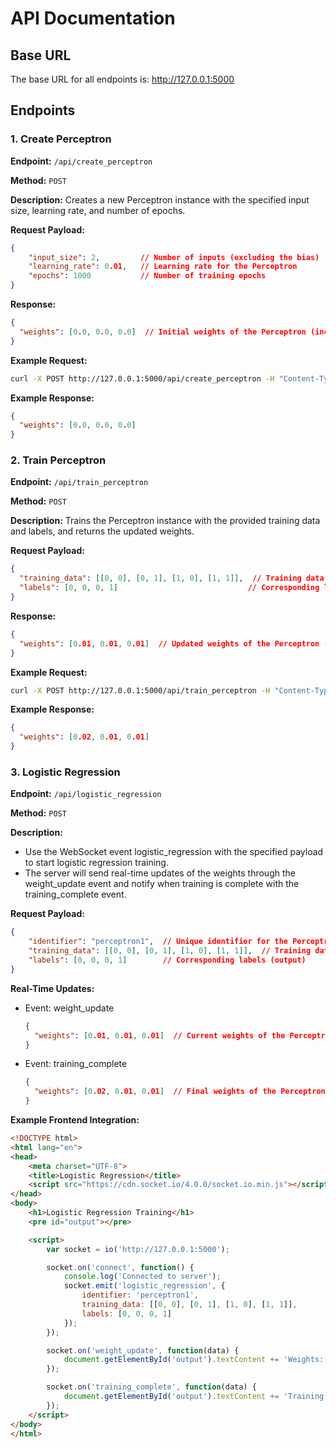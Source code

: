 # API Documentation

## Base URL
The base URL for all endpoints is: http://127.0.0.1:5000

## Endpoints

### 1. Create Perceptron

**Endpoint:** `/api/create_perceptron`

**Method:** `POST`

**Description:** Creates a new Perceptron instance with the specified input size, learning rate, and number of epochs.

**Request Payload:**
```json
{
    "input_size": 2,         // Number of inputs (excluding the bias)
    "learning_rate": 0.01,   // Learning rate for the Perceptron
    "epochs": 1000           // Number of training epochs
}
```
**Response:**
```json
{
  "weights": [0.0, 0.0, 0.0]  // Initial weights of the Perceptron (including the bias)
}
```
**Example Request:**
```bash
curl -X POST http://127.0.0.1:5000/api/create_perceptron -H "Content-Type: application/json" -d '{"input_size": 2, "learning_rate": 0.01, "epochs": 1000}'
```
**Example Response:**
```json
{
  "weights": [0.0, 0.0, 0.0]
}
```
### 2. Train Perceptron
**Endpoint:** `/api/train_perceptron`

**Method:** `POST`

**Description:** Trains the Perceptron instance with the provided training data and labels, and returns the updated weights.

**Request Payload:**
```json
{
  "training_data": [[0, 0], [0, 1], [1, 0], [1, 1]],  // Training data (input features)
  "labels": [0, 0, 0, 1]                             // Corresponding labels (output)
}
```
**Response:**
```json
{
  "weights": [0.01, 0.01, 0.01]  // Updated weights of the Perceptron (including the bias)
}
```
**Example Request:**
```bash
curl -X POST http://127.0.0.1:5000/api/train_perceptron -H "Content-Type: application/json" -d '{"training_data": [[0, 0], [0, 1], [1, 0], [1, 1]], "labels": [0, 0, 0, 1]}'
```
**Example Response:**
```json
{
  "weights": [0.02, 0.01, 0.01]
}
```

### 3. Logistic Regression
**Endpoint:** `/api/logistic_regression`

**Method:** `POST`

**Description:** 	
- Use the WebSocket event logistic_regression with the specified payload to start logistic regression training.
- The server will send real-time updates of the weights through the weight_update event and notify when training is complete with the training_complete event.


**Request Payload:**
```json
{
    "identifier": "perceptron1",  // Unique identifier for the Perceptron
    "training_data": [[0, 0], [0, 1], [1, 0], [1, 1]],  // Training data (input features)
    "labels": [0, 0, 0, 1]        // Corresponding labels (output)
}
```

**Real-Time Updates:**
- Event: weight_update
  ```json
  {
    "weights": [0.01, 0.01, 0.01]  // Current weights of the Perceptron (including the bias)
  }
  ```
- Event: training_complete
  ```json
  {
    "weights": [0.02, 0.01, 0.01]  // Final weights of the Perceptron (including the bias)
  }
  ```

**Example Frontend Integration:**
```html
<!DOCTYPE html>
<html lang="en">
<head>
    <meta charset="UTF-8">
    <title>Logistic Regression</title>
    <script src="https://cdn.socket.io/4.0.0/socket.io.min.js"></script>
</head>
<body>
    <h1>Logistic Regression Training</h1>
    <pre id="output"></pre>

    <script>
        var socket = io('http://127.0.0.1:5000');

        socket.on('connect', function() {
            console.log('Connected to server');
            socket.emit('logistic_regression', {
                identifier: 'perceptron1',
                training_data: [[0, 0], [0, 1], [1, 0], [1, 1]],
                labels: [0, 0, 0, 1]
            });
        });

        socket.on('weight_update', function(data) {
            document.getElementById('output').textContent += 'Weights: ' + data.weights + '\n';
        });

        socket.on('training_complete', function(data) {
            document.getElementById('output').textContent += 'Training complete! Final weights: ' + data.weights + '\n';
        });
    </script>
</body>
</html>
```

